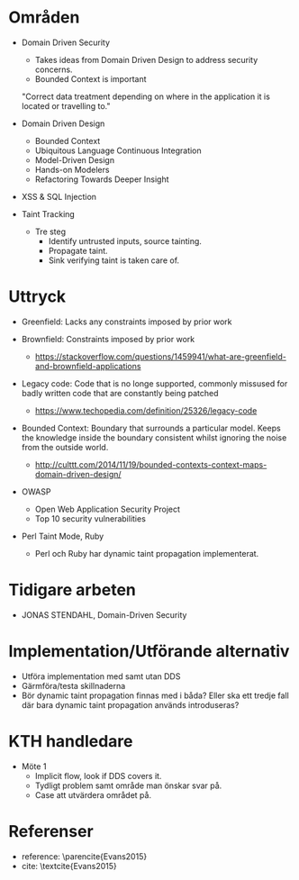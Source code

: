 # Områden
* Domain Driven Security
  * Takes ideas from Domain Driven Design to address security concerns.
  * Bounded Context is important

  "Correct data treatment depending on where in the application it is located or travelling to."

* Domain Driven Design
  * Bounded Context
  * Ubiquitous Language Continuous Integration
  * Model-Driven Design
  * Hands-on Modelers
  * Refactoring Towards Deeper  Insight

* XSS & SQL Injection

* Taint Tracking
  * Tre steg
    * Identify untrusted inputs, source tainting.
    * Propagate taint.
    * Sink verifying taint is taken care of.

# Uttryck
* Greenfield: Lacks any constraints imposed by prior work
* Brownfield: Constraints imposed by prior work
  * https://stackoverflow.com/questions/1459941/what-are-greenfield-and-brownfield-applications

* Legacy code: Code that is no longe supported, commonly missused for badly written code that are constantly being patched
  * https://www.techopedia.com/definition/25326/legacy-code

* Bounded Context: Boundary that surrounds a particular model. Keeps the knowledge inside the boundary consistent whilst ignoring the noise from the outside world.
  * http://culttt.com/2014/11/19/bounded-contexts-context-maps-domain-driven-design/

* OWASP
  * Open Web Application Security Project
  * Top 10 security vulnerabilities

* Perl Taint Mode, Ruby
  * Perl och Ruby har dynamic taint propagation implementerat.

# Tidigare arbeten
 * JONAS STENDAHL, Domain-Driven Security


# Implementation/Utförande alternativ
  * Utföra implementation med samt utan DDS
   * Gärmföra/testa skillnaderna
   * Bör dynamic taint propagation finnas med i båda? Eller ska ett tredje fall där bara dynamic taint propagation används introduseras? 


# KTH handledare
  * Möte 1
    * Implicit flow, look if DDS covers it.
    * Tydligt problem samt område man önskar svar på.
    * Case att utvärdera området på.


# Referenser
 * reference: \parencite{Evans2015} 
 * cite: \textcite{Evans2015}